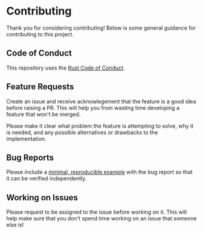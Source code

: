 # Contributing
Thank you for considering contributing! Below is some general guidance for contributing to this project.

## Code of Conduct
This repository uses the [Rust Code of Conduct](https://www.rust-lang.org/policies/code-of-conduct).

## Feature Requests
Create an issue and receive acknowlegement that the feature is a good idea before raising a PR.
This will help you from wasting time developing a feature that won't be merged.

Please make it clear what problem the feature is attempting to solve, why it is needed, and any possible alternatives or drawbacks to the implementation.

## Bug Reports
Please include a [minimal, reproducible example](https://stackoverflow.com/help/minimal-reproducible-example) with the bug report so that it can be
verified independently.

## Working on Issues
Please request to be assigned to the issue before working on it. This will help make sure that you don't spend time working on an issue that someone else is!
